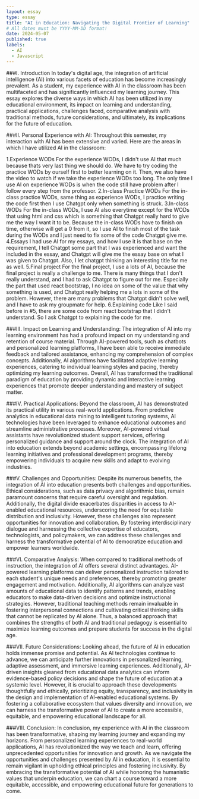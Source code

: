 ```yaml
---
layout: essay
type: essay
title: "AI in Education: Navigating the Digital Frontier of Learning"
# All dates must be YYYY-MM-DD format!
date: 2024-05-07
published: true
labels:
  - AI
  - Javascript
---
```


###I. Introduction
In today's digital age, the integration of artificial intelligence (AI) into various facets of education has become increasingly prevalent. As a student, my experience with AI in the classroom has been multifaceted and has significantly influenced my learning journey. This essay explores the diverse ways in which AI has been utilized in my educational environment, its impact on learning and understanding, practical applications, challenges faced, comparative analysis with traditional methods, future considerations, and ultimately, its implications for the future of education.

###II. Personal Experience with AI:
Throughout this semester, my interaction with AI has been extensive and varied. Here are the areas in which I have utilized AI in the classroom:

1.Experience WODs
For the experience WODs, I didn't use AI that much because thats very last thing we should do. We have to try coding the practice WODs by ourself first to better learning on it. Then, we also have the video to watch if we take the experience WODs too long. The only time I use AI on experience WODs is when the code still have problem after I follow every step from the professor. 
2.In-class Practice WODs
For the in-class practice WODs, same thing as experience WODs, I practice writing the code first then I use Chatgpt only when something is struck.
3.In-class WODs
For the in-class WODs, I use AI also everytime except for the WODs that using html and css which is something that Chatgpt really hard to give me the way I want it to be. Because the in-class WODs have to finish on time, otherwise will get a 0 from it, so I use AI to finish most of the task during the WODs and I just need to fix some of the code Chatgpt give me.
4.Essays
I had use AI for my essays, and how I use it is that base on the requirement, I tell Chatgpt some part that I was experienced and want the included in the essay, and Chatgpt will give me the essay base on what I was given to Chatgpt. Also, I let chatgpt thinking an interesting title for me as well.
5.Final project
For the final project, I use a lots of AI, because the final project is really a challenge to me. There is many things that I don't really understand, and I had to ask Chatgpt to figure out for me. Especially the part that used react bootstrap, I no idea on some of the value that why something is used, and Chatgpt really helping me a lots in some of the problem. However, there are many problems that Chatgpt didn't solve well, and I have to ask my groupmate for help.
6.Explaining code
Like I said before in #5, there are some code from react bootstrap that I didn't understand. So I ask Chatgpt to explaining the code for me.

###III. Impact on Learning and Understanding:
The integration of AI into my learning environment has had a profound impact on my understanding and retention of course material. Through AI-powered tools, such as chatbots and personalized learning platforms, I have been able to receive immediate feedback and tailored assistance, enhancing my comprehension of complex concepts. Additionally, AI algorithms have facilitated adaptive learning experiences, catering to individual learning styles and pacing, thereby optimizing my learning outcomes. Overall, AI has transformed the traditional paradigm of education by providing dynamic and interactive learning experiences that promote deeper understanding and mastery of subject matter.

###IV. Practical Applications:
Beyond the classroom, AI has demonstrated its practical utility in various real-world applications. From predictive analytics in educational data mining to intelligent tutoring systems, AI technologies have been leveraged to enhance educational outcomes and streamline administrative processes. Moreover, AI-powered virtual assistants have revolutionized student support services, offering personalized guidance and support around the clock. The integration of AI into education extends beyond academic settings, encompassing lifelong learning initiatives and professional development programs, thereby empowering individuals to acquire new skills and adapt to evolving industries.

###V. Challenges and Opportunities:
Despite its numerous benefits, the integration of AI into education presents both challenges and opportunities. Ethical considerations, such as data privacy and algorithmic bias, remain paramount concerns that require careful oversight and regulation. Additionally, the digital divide exacerbates disparities in access to AI-enabled educational resources, underscoring the need for equitable distribution and inclusivity. However, these challenges also represent opportunities for innovation and collaboration. By fostering interdisciplinary dialogue and harnessing the collective expertise of educators, technologists, and policymakers, we can address these challenges and harness the transformative potential of AI to democratize education and empower learners worldwide.

###VI. Comparative Analysis:
When compared to traditional methods of instruction, the integration of AI offers several distinct advantages. AI-powered learning platforms can deliver personalized instruction tailored to each student's unique needs and preferences, thereby promoting greater engagement and motivation. Additionally, AI algorithms can analyze vast amounts of educational data to identify patterns and trends, enabling educators to make data-driven decisions and optimize instructional strategies. However, traditional teaching methods remain invaluable in fostering interpersonal connections and cultivating critical thinking skills that cannot be replicated by AI alone. Thus, a balanced approach that combines the strengths of both AI and traditional pedagogy is essential to maximize learning outcomes and prepare students for success in the digital age.

###VII. Future Considerations:
Looking ahead, the future of AI in education holds immense promise and potential. As AI technologies continue to advance, we can anticipate further innovations in personalized learning, adaptive assessment, and immersive learning experiences. Additionally, AI-driven insights gleaned from educational data analytics can inform evidence-based policy decisions and shape the future of education at a systemic level. However, it is crucial to approach these developments thoughtfully and ethically, prioritizing equity, transparency, and inclusivity in the design and implementation of AI-enabled educational systems. By fostering a collaborative ecosystem that values diversity and innovation, we can harness the transformative power of AI to create a more accessible, equitable, and empowering educational landscape for all.

###VIII. Conclusion:
In conclusion, my experience with AI in the classroom has been transformative, shaping my learning journey and expanding my horizons. From personalized learning experiences to real-world applications, AI has revolutionized the way we teach and learn, offering unprecedented opportunities for innovation and growth. As we navigate the opportunities and challenges presented by AI in education, it is essential to remain vigilant in upholding ethical principles and fostering inclusivity. By embracing the transformative potential of AI while honoring the humanistic values that underpin education, we can chart a course toward a more equitable, accessible, and empowering educational future for generations to come.
